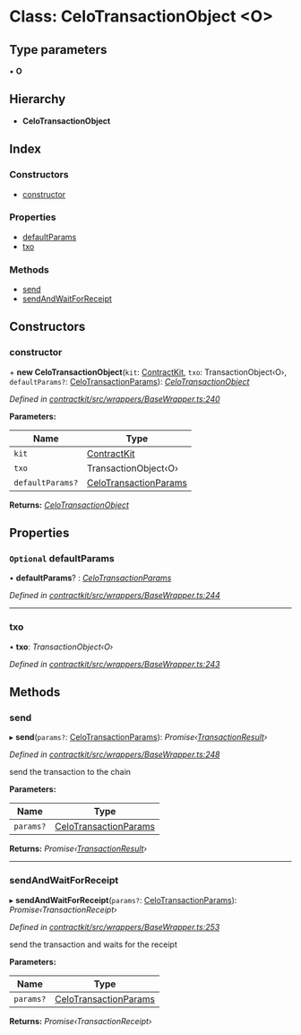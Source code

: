 # Class: CeloTransactionObject <**O**>

## Type parameters

▪ **O**

## Hierarchy

* **CeloTransactionObject**

## Index

### Constructors

* [constructor](_contractkit_src_wrappers_basewrapper_.celotransactionobject.md#constructor)

### Properties

* [defaultParams](_contractkit_src_wrappers_basewrapper_.celotransactionobject.md#optional-defaultparams)
* [txo](_contractkit_src_wrappers_basewrapper_.celotransactionobject.md#txo)

### Methods

* [send](_contractkit_src_wrappers_basewrapper_.celotransactionobject.md#send)
* [sendAndWaitForReceipt](_contractkit_src_wrappers_basewrapper_.celotransactionobject.md#sendandwaitforreceipt)

## Constructors

###  constructor

\+ **new CeloTransactionObject**(`kit`: [ContractKit](_contractkit_src_kit_.contractkit.md), `txo`: TransactionObject‹O›, `defaultParams?`: [CeloTransactionParams](../modules/_contractkit_src_wrappers_basewrapper_.md#celotransactionparams)): *[CeloTransactionObject](_contractkit_src_wrappers_basewrapper_.celotransactionobject.md)*

*Defined in [contractkit/src/wrappers/BaseWrapper.ts:240](https://github.com/celo-org/celo-monorepo/blob/master/packages/contractkit/src/wrappers/BaseWrapper.ts#L240)*

**Parameters:**

Name | Type |
------ | ------ |
`kit` | [ContractKit](_contractkit_src_kit_.contractkit.md) |
`txo` | TransactionObject‹O› |
`defaultParams?` | [CeloTransactionParams](../modules/_contractkit_src_wrappers_basewrapper_.md#celotransactionparams) |

**Returns:** *[CeloTransactionObject](_contractkit_src_wrappers_basewrapper_.celotransactionobject.md)*

## Properties

### `Optional` defaultParams

• **defaultParams**? : *[CeloTransactionParams](../modules/_contractkit_src_wrappers_basewrapper_.md#celotransactionparams)*

*Defined in [contractkit/src/wrappers/BaseWrapper.ts:244](https://github.com/celo-org/celo-monorepo/blob/master/packages/contractkit/src/wrappers/BaseWrapper.ts#L244)*

___

###  txo

• **txo**: *TransactionObject‹O›*

*Defined in [contractkit/src/wrappers/BaseWrapper.ts:243](https://github.com/celo-org/celo-monorepo/blob/master/packages/contractkit/src/wrappers/BaseWrapper.ts#L243)*

## Methods

###  send

▸ **send**(`params?`: [CeloTransactionParams](../modules/_contractkit_src_wrappers_basewrapper_.md#celotransactionparams)): *Promise‹[TransactionResult](_contractkit_src_utils_tx_result_.transactionresult.md)›*

*Defined in [contractkit/src/wrappers/BaseWrapper.ts:248](https://github.com/celo-org/celo-monorepo/blob/master/packages/contractkit/src/wrappers/BaseWrapper.ts#L248)*

send the transaction to the chain

**Parameters:**

Name | Type |
------ | ------ |
`params?` | [CeloTransactionParams](../modules/_contractkit_src_wrappers_basewrapper_.md#celotransactionparams) |

**Returns:** *Promise‹[TransactionResult](_contractkit_src_utils_tx_result_.transactionresult.md)›*

___

###  sendAndWaitForReceipt

▸ **sendAndWaitForReceipt**(`params?`: [CeloTransactionParams](../modules/_contractkit_src_wrappers_basewrapper_.md#celotransactionparams)): *Promise‹TransactionReceipt›*

*Defined in [contractkit/src/wrappers/BaseWrapper.ts:253](https://github.com/celo-org/celo-monorepo/blob/master/packages/contractkit/src/wrappers/BaseWrapper.ts#L253)*

send the transaction and waits for the receipt

**Parameters:**

Name | Type |
------ | ------ |
`params?` | [CeloTransactionParams](../modules/_contractkit_src_wrappers_basewrapper_.md#celotransactionparams) |

**Returns:** *Promise‹TransactionReceipt›*
